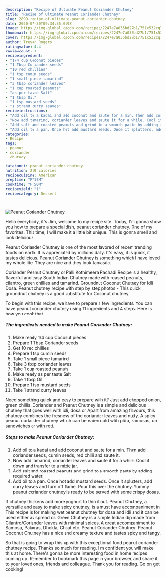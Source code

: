 ```yaml
---
description: "Recipe of Ultimate Peanut Coriander Chutney"
title: "Recipe of Ultimate Peanut Coriander Chutney"
slug: 2899-recipe-of-ultimate-peanut-coriander-chutney
date: 2020-07-30T09:34:55.019Z
image: https://img-global.cpcdn.com/recipes/2247e7a035bd27b1/751x532cq70/peanut-coriander-chutney-recipe-main-photo.jpg
thumbnail: https://img-global.cpcdn.com/recipes/2247e7a035bd27b1/751x532cq70/peanut-coriander-chutney-recipe-main-photo.jpg
cover: https://img-global.cpcdn.com/recipes/2247e7a035bd27b1/751x532cq70/peanut-coriander-chutney-recipe-main-photo.jpg
author: Trevor Rogers
ratingvalue: 4.4
reviewcount: 7
recipeingredient:
- "1/4 cup Coconut pieces"
- "1 Tbsp Coriander seeds"
- "10 red chillies"
- "1 tsp cumin seeds"
- "1 small piece tamarind"
- "3 tbsp coriander leaves"
- "1 cup roasted peanuts"
- "as per taste Salt"
- "1 tbsp Oil"
- "1 tsp mustard seeds"
- "1 strand curry leaves"
recipeinstructions:
- "Add oil to a kadai and add coconut and saute for a min. Then add coriander seeds, cumin seeds, red chilli and saute it."
- "Now add tamarind, coriander leaves and saute it for a while. Cool it down and transfer to a mixie jar."
- "Add salt and roasted peanuts and grind to a smooth paste by adding required water."
- "Add oil to a pan. Once hot add mustard seeds. Once it splutters, add curry leaves and turn off flame. Pour this over the chutney. Yummy peanut coriander chutney is ready to be served with some crispy dosas."
categories:
- Recipe
tags:
- peanut
- coriander
- chutney

katakunci: peanut coriander chutney 
nutrition: 219 calories
recipecuisine: American
preptime: "PT17M"
cooktime: "PT50M"
recipeyield: "1"
recipecategory: Dessert

---
```



![Peanut Coriander Chutney](https://img-global.cpcdn.com/recipes/2247e7a035bd27b1/751x532cq70/peanut-coriander-chutney-recipe-main-photo.jpg)

Hello everybody, it's Jim, welcome to my recipe site. Today, I'm gonna show you how to prepare a special dish, peanut coriander chutney. One of my favorites. This time, I will make it a little bit unique. This is gonna smell and look delicious.

Peanut Coriander Chutney is one of the most favored of recent trending foods on earth. It is appreciated by millions daily. It's easy, it is quick, it tastes delicious. Peanut Coriander Chutney is something which I have loved my whole life. They are nice and they look fantastic.

Coriander Peanut Chutney or Palli Kothimeera Pachadi Recipe is a healthy, flavorful and easy South Indian Chutney made with roased peanuts, cilantro, green chillies and tamarind. Groundnut Coconut Chutney for Idli Dosa. Peanut chutney recipe with step by step photos - This quick groundnut chutney is a good substitute for Coconut chutney.


To begin with this recipe, we have to prepare a few ingredients. You can have peanut coriander chutney using 11 ingredients and 4 steps. Here is how you cook that.

<!--inarticleads1-->

##### The ingredients needed to make Peanut Coriander Chutney:

1. Make ready 1/4 cup Coconut pieces
1. Prepare 1 Tbsp Coriander seeds
1. Get 10 red chillies
1. Prepare 1 tsp cumin seeds
1. Take 1 small piece tamarind
1. Take 3 tbsp coriander leaves
1. Take 1 cup roasted peanuts
1. Make ready as per taste Salt
1. Take 1 tbsp Oil
1. Prepare 1 tsp mustard seeds
1. Take 1 strand curry leaves


Need something quick and easy to prepare with it? Just add chopped onion, green chillis. Coriander and Peanut Chutney is a simple and delicious chutney that goes well with idli, dosa or Apart from amazing flavours, this chutney combines the fresness of the coriander leaves and nutty. A spicy peanut coriander chutney which can be eaten cold with pitta, samosas, on sandwiches or with roti. 

<!--inarticleads2-->

##### Steps to make Peanut Coriander Chutney:

1. Add oil to a kadai and add coconut and saute for a min. Then add coriander seeds, cumin seeds, red chilli and saute it.
1. Now add tamarind, coriander leaves and saute it for a while. Cool it down and transfer to a mixie jar.
1. Add salt and roasted peanuts and grind to a smooth paste by adding required water.
1. Add oil to a pan. Once hot add mustard seeds. Once it splutters, add curry leaves and turn off flame. Pour this over the chutney. Yummy peanut coriander chutney is ready to be served with some crispy dosas.


If chutney thickens add more yoghurt to thin it out. Peanut Chutney, a versatile and easy to make spicy chutney, is a must have accompaniment in This recipe is for making wet peanut chutney for dosa and idli and it can be used either as spread or. Green Chutney is a simple Indian dip made from Cilantro/Coriander leaves with minimal spices. A great accompaniment to Samosa, Pakoras, Dhokla, Chaat etc. Peanut Coriander Chutney: Peanut Coconut Chutney has a nice and creamy texture and tastes spicy and tangy. 

So that is going to wrap this up with this exceptional food peanut coriander chutney recipe. Thanks so much for reading. I'm confident you will make this at home. There's gonna be more interesting food in home recipes coming up. Remember to bookmark this page in your browser, and share it to your loved ones, friends and colleague. Thank you for reading. Go on get cooking!
